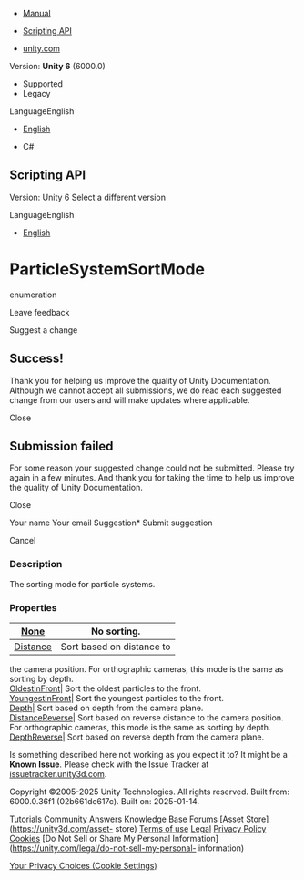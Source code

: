 [ ]()

  * [Manual](../Manual/index.html)
  * [Scripting API](../ScriptReference/index.html)

  * [unity.com](https://unity.com/)

Version: **Unity 6** (6000.0)

  * Supported
  * Legacy

LanguageEnglish

  * [English]()

  * C#

[ ](https://docs.unity3d.com)

## Scripting API

Version: Unity 6 Select a different version

LanguageEnglish

  * [English]()

# ParticleSystemSortMode

enumeration

Leave feedback

Suggest a change

## Success!

Thank you for helping us improve the quality of Unity Documentation. Although
we cannot accept all submissions, we do read each suggested change from our
users and will make updates where applicable.

Close

## Submission failed

For some reason your suggested change could not be submitted. Please <a>try
again</a> in a few minutes. And thank you for taking the time to help us
improve the quality of Unity Documentation.

Close

Your name Your email Suggestion* Submit suggestion

Cancel

[ ]()

### Description

The sorting mode for particle systems.

### Properties

[None](ParticleSystemSortMode.None.html)| No sorting.  
---|---  
[Distance](ParticleSystemSortMode.Distance.html)| Sort based on distance to
the camera position. For orthographic cameras, this mode is the same as
sorting by depth.  
[OldestInFront](ParticleSystemSortMode.OldestInFront.html)| Sort the oldest
particles to the front.  
[YoungestInFront](ParticleSystemSortMode.YoungestInFront.html)| Sort the
youngest particles to the front.  
[Depth](ParticleSystemSortMode.Depth.html)| Sort based on depth from the
camera plane.  
[DistanceReverse](ParticleSystemSortMode.DistanceReverse.html)| Sort based on
reverse distance to the camera position. For orthographic cameras, this mode
is the same as sorting by depth.  
[DepthReverse](ParticleSystemSortMode.DepthReverse.html)| Sort based on
reverse depth from the camera plane.  
  
Is something described here not working as you expect it to? It might be a
**Known Issue**. Please check with the Issue Tracker at
[issuetracker.unity3d.com](https://issuetracker.unity3d.com).

Copyright ©2005-2025 Unity Technologies. All rights reserved. Built from:
6000.0.36f1 (02b661dc617c). Built on: 2025-01-14.

[Tutorials](https://unity3d.com/learn) [Community
Answers](https://answers.unity3d.com) [Knowledge
Base](https://support.unity3d.com/hc/en-us)
[Forums](https://forum.unity3d.com) [Asset Store](https://unity3d.com/asset-
store) [Terms of use](https://docs.unity3d.com/Manual/TermsOfUse.html)
[Legal](https://unity.com/legal) [Privacy
Policy](https://unity.com/legal/privacy-policy)
[Cookies](https://unity.com/legal/cookie-policy) [Do Not Sell or Share My
Personal Information](https://unity.com/legal/do-not-sell-my-personal-
information)

[Your Privacy Choices (Cookie Settings)](javascript:void\(0\);)

